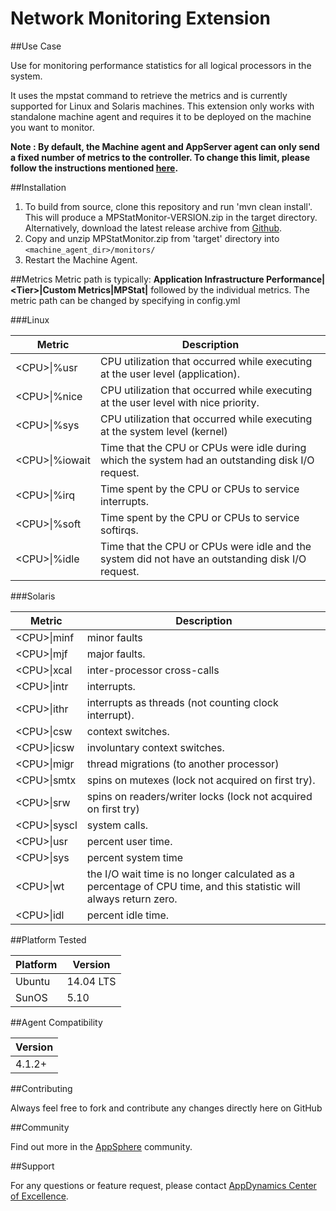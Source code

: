 # Network Monitoring Extension  

##Use Case

Use for monitoring performance statistics for all logical processors in the system.

It uses the mpstat command to retrieve the metrics and is currently supported for Linux and Solaris machines.
This extension only works with standalone machine agent and requires it to be deployed on the machine you want to monitor.

**Note : By default, the Machine agent and AppServer agent can only send a fixed number of metrics to the controller. To change this limit, please follow the instructions mentioned [here](http://docs.appdynamics.com/display/PRO14S/Metrics+Limits).**

##Installation
1. To build from source, clone this repository and run 'mvn clean install'. This will produce a MPStatMonitor-VERSION.zip in the target directory. Alternatively, download the latest release archive from [Github](https://github.com/Appdynamics/mpstat-monitoring-extension/releases).
2. Copy and unzip MPStatMonitor.zip from 'target' directory into `<machine_agent_dir>/monitors/`
3. Restart the Machine Agent.

##Metrics
Metric path is typically: **Application Infrastructure Performance|\<Tier\>|Custom Metrics|MPStat|** followed by the individual metrics. The metric path can be changed by specifying in config.yml

###Linux

| Metric | Description |
| ----- | ----- |
| \<CPU\>&#124;%usr | CPU utilization that occurred while executing at the user level (application). |
| \<CPU\>&#124;%nice | CPU utilization that occurred while  executing at the user level with nice priority. |
| \<CPU\>&#124;%sys | CPU utilization that occurred while executing at the system level (kernel) |
| \<CPU\>&#124;%iowait | Time that the CPU or CPUs were idle during which the system had an outstanding disk I/O request. |
| \<CPU\>&#124;%irq | Time spent by the CPU or CPUs to  service interrupts. |
| \<CPU\>&#124;%soft | Time spent by the CPU or CPUs to service softirqs. |
| \<CPU\>&#124;%idle | Time that the CPU or CPUs were  idle  and the system did not have an outstanding disk I/O request. |

###Solaris

| Metric | Description |
| ----- | ----- |
| \<CPU\>&#124;minf | minor faults |
| \<CPU\>&#124;mjf | major faults. |
| \<CPU\>&#124;xcal | inter-processor cross-calls |
| \<CPU\>&#124;intr | interrupts. |
| \<CPU\>&#124;ithr | interrupts as threads (not counting clock interrupt). |
| \<CPU\>&#124;csw | context switches. |
| \<CPU\>&#124;icsw | involuntary context switches. |
| \<CPU\>&#124;migr | thread migrations (to another processor) |
| \<CPU\>&#124;smtx | spins on mutexes (lock not acquired on first try). |
| \<CPU\>&#124;srw | spins on readers/writer locks (lock not acquired on first try) |
| \<CPU\>&#124;syscl | system calls. |
| \<CPU\>&#124;usr | percent user time. |
| \<CPU\>&#124;sys | percent system time |
| \<CPU\>&#124;wt | the I/O wait time is no longer calculated as a percentage of CPU time, and this statistic will always return zero. |
| \<CPU\>&#124;idl | percent idle time. |

##Platform Tested

| Platform | Version |
| ----- | ----- |
| Ubuntu | 14.04 LTS |
| SunOS | 5.10 |

##Agent Compatibility

| Version |
| ----- |
| 4.1.2+ |

##Contributing

Always feel free to fork and contribute any changes directly here on GitHub

##Community

Find out more in the [AppSphere](http://www.appdynamics.com/community/exchange/extension/mpstat-monitoring-extension/) community.

##Support

For any questions or feature request, please contact [AppDynamics Center of Excellence](mailto:help@appdynamics.com).

